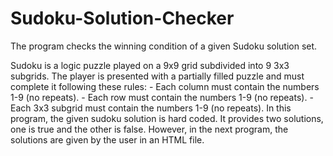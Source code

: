 # Sudoku-Solution-Checker
The program checks the winning condition of a given Sudoku solution set.

Sudoku is a logic puzzle played on a 9x9 grid subdivided into 9 3x3 subgrids. The player is presented with a partially filled puzzle and must complete it following these rules:
    - Each column must contain the numbers 1-9 (no repeats).
    - Each row must contain the numbers 1-9 (no repeats).
    - Each 3x3 subgrid must contain the numbers 1-9 (no repeats).
In this program, the given sudoku solution is hard coded. It provides two solutions, one is true and the other is false. However, in the next program, the solutions are given by the user in an HTML file.
